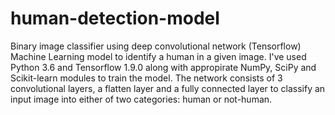 # human-detection-model
Binary image classifier using deep convolutional network (Tensorflow)
Machine Learning model to identify a human in a given image. I've used Python 3.6 and Tensorflow 1.9.0 along with appropirate NumPy, SciPy and Scikit-learn modules to train the model. The network consists of 3 convolutional layers, a flatten layer and a fully connected layer to classify an input image into either of two categories: human or not-human.
